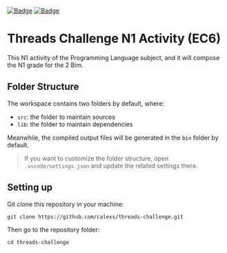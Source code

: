 [![Badge](https://img.shields.io/badge/jdk-v11.0.11-yellowgreen)](https://www.oracle.com/java/technologies/javase/jdk11-archive-downloads.html) [![Badge](https://img.shields.io/badge/java-v1.8.0__301-red)](https://blogs.oracle.com/ebstech/post/jre-180-301-certified-with-ebs-releases-122-and-121)

# Threads Challenge N1 Activity (EC6)
This N1 activity of the Programming Language subject, and it will compose the N1 grade for the 2 Bim.

## Folder Structure

The workspace contains two folders by default, where:

- `src`: the folder to maintain sources
- `lib`: the folder to maintain dependencies

Meanwhile, the compiled output files will be generated in the `bin` folder by default.

> If you want to customize the folder structure, open `.vscode/settings.json` and update the related settings there.

## Setting up

Git clone this repository in your machine:

```console
git clone https://github.com/calexs/threads-challenge.git    
```
Then go to the repository folder:

```console
cd threads-challenge
```
